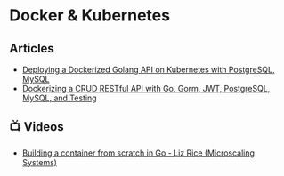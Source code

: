 # Docker & Kubernetes

## Articles
- [Deploying a Dockerized Golang API on Kubernetes with PostgreSQL, MySQL](https://levelup.gitconnected.com/deploying-dockerized-golang-api-on-kubernetes-with-postgresql-mysql-d190e27ac09f)
- [Dockerizing a CRUD RESTful API with Go, Gorm, JWT, PostgreSQL, MySQL, and Testing](https://levelup.gitconnected.com/dockerized-crud-restful-api-with-go-gorm-jwt-postgresql-mysql-and-testing-61d731430bd8)
## 📺 Videos
- [Building a container from scratch in Go - Liz Rice (Microscaling Systems)](https://www.youtube.com/watch?v=Utf-A4rODH8)